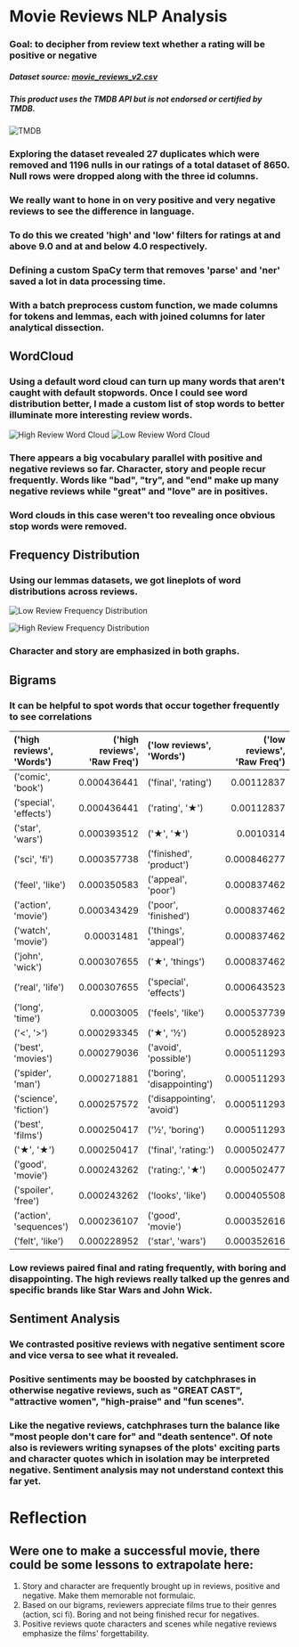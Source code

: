 # Movie Reviews NLP Analysis

### Goal: to decipher from review text whether a rating will be positive or negative

##### Dataset source: [movie_reviews_v2.csv](https://github.com/Rovidicus/Data-Enrichment-Project/files/14460822/movie_reviews_v2.csv)
##### This product uses the TMDB API but is not endorsed or certified by TMDB.
![TMDB](https://www.themoviedb.org/assets/2/v4/logos/v2/blue_square_1-5bdc75aaebeb75dc7ae79426ddd9be3b2be1e342510f8202baf6bffa71d7f5c4.svg)

### Exploring the dataset revealed 27 duplicates which were removed and 1196 nulls in our ratings of a total dataset of 8650. Null rows were dropped along with the three id columns.

### We really want to hone in on very positive and very negative reviews to see the difference in language.
### To do this we created 'high' and 'low' filters for ratings at and above 9.0 and at and below 4.0 respectively.
### Defining a custom SpaCy term that removes 'parse' and 'ner' saved a lot in data processing time.

### With a batch preprocess custom function, we made columns for tokens and lemmas, each with joined columns for later analytical dissection.

## WordCloud

### Using a default word cloud can turn up many words that aren't caught with default stopwords. Once I could see word distribution better, I made a custom list of stop words to better illuminate more interesting review words.

![High Review Word Cloud](https://github.com/Rovidicus/Data-Enrichment-Project/blob/main/Data/Images/high_cloud.png) ![Low Review Word Cloud](https://github.com/Rovidicus/Data-Enrichment-Project/blob/main/Data/Images/low_cloud.png)

### There appears a big vocabulary parallel with positive and negative reviews so far. Character, story and people recur frequently. Words like "bad", "try", and "end" make up many negative reviews while "great" and "love" are in positives.
### Word clouds in this case weren't too revealing once obvious stop words were removed.

## Frequency Distribution

### Using our lemmas datasets, we got lineplots of word distributions across reviews.

![Low Review Frequency Distribution](https://github.com/Rovidicus/Data-Enrichment-Project/blob/main/Data/Images/low_freq_dist.png)

![High Review Frequency Distribution](https://github.com/Rovidicus/Data-Enrichment-Project/blob/main/Data/Images/high_freq_dist.png)

### Character and story are emphasized in both graphs.

## Bigrams

### It can be helpful to spot words that occur together frequently to see correlations

| ('high reviews', 'Words')   |   ('high reviews', 'Raw Freq') | ('low reviews', 'Words')    |   ('low reviews', 'Raw Freq') |
|:----------------------------|-------------------------------:|:----------------------------|------------------------------:|
| ('comic', 'book')           |                    0.000436441 | ('final', 'rating')         |                   0.00112837  |
| ('special', 'effects')      |                    0.000436441 | ('rating', '★')             |                   0.00112837  |
| ('star', 'wars')            |                    0.000393512 | ('★', '★')                  |                   0.0010314   |
| ('sci', 'fi')               |                    0.000357738 | ('finished', 'product')     |                   0.000846277 |
| ('feel', 'like')            |                    0.000350583 | ('appeal', 'poor')          |                   0.000837462 |
| ('action', 'movie')         |                    0.000343429 | ('poor', 'finished')        |                   0.000837462 |
| ('watch', 'movie')          |                    0.00031481  | ('things', 'appeal')        |                   0.000837462 |
| ('john', 'wick')            |                    0.000307655 | ('★', 'things')             |                   0.000837462 |
| ('real', 'life')            |                    0.000307655 | ('special', 'effects')      |                   0.000643523 |
| ('long', 'time')            |                    0.0003005   | ('feels', 'like')           |                   0.000537739 |
| ('<', '>')                  |                    0.000293345 | ('★', '½')                  |                   0.000528923 |
| ('best', 'movies')          |                    0.000279036 | ('avoid', 'possible')       |                   0.000511293 |
| ('spider', 'man')           |                    0.000271881 | ('boring', 'disappointing') |                   0.000511293 |
| ('science', 'fiction')      |                    0.000257572 | ('disappointing', 'avoid')  |                   0.000511293 |
| ('best', 'films')           |                    0.000250417 | ('½', 'boring')             |                   0.000511293 |
| ('★', '★')                  |                    0.000250417 | ('final', 'rating:')        |                   0.000502477 |
| ('good', 'movie')           |                    0.000243262 | ('rating:', '★')            |                   0.000502477 |
| ('spoiler', 'free')         |                    0.000243262 | ('looks', 'like')           |                   0.000405508 |
| ('action', 'sequences')     |                    0.000236107 | ('good', 'movie')           |                   0.000352616 |
| ('felt', 'like')            |                    0.000228952 | ('star', 'wars')            |                   0.000352616 |

### Low reviews paired final and rating frequently, with boring and disappointing. The high reviews really talked up the genres and specific brands like Star Wars and John Wick.

## Sentiment Analysis

### We contrasted positive reviews with negative sentiment score and vice versa to see what it revealed.
### Positive sentiments may be boosted by catchphrases in otherwise negative reviews, such as "GREAT CAST", "attractive women", "high-praise" and "fun scenes".
### Like the negative reviews, catchphrases turn the balance like "most people don't care for" and "death sentence". Of note also is reviewers writing synapses of the plots' exciting parts and character quotes which in isolation may be interpreted negative. Sentiment analysis may not understand context this far yet.

# Reflection
## Were one to make a successful movie, there could be some lessons to extrapolate here:
1. Story and character are frequently brought up in reviews, positive and negative. Make them memorable not formulaic.
2. Based on our bigrams, reviewers appreciate films true to their genres (action, sci fi). Boring and not being finished recur for negatives.
3. Positive reviews quote characters and scenes while negative reviews emphasize the films' forgettability.

